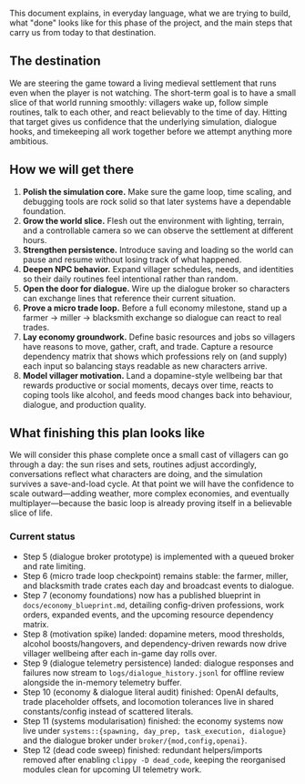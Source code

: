 
This document explains, in everyday language, what we are trying to build, what "done" looks like for this phase of the project, and the main steps that carry us from today to that destination.


## The destination
We are steering the game toward a living medieval settlement that runs even when the player is not watching. The short-term goal is to have a small slice of that world running smoothly: villagers wake up, follow simple routines, talk to each other, and react believably to the time of day. Hitting that target gives us confidence that the underlying simulation, dialogue hooks, and timekeeping all work together before we attempt anything more ambitious.

## How we will get there
1. **Polish the simulation core.** Make sure the game loop, time scaling, and debugging tools are rock solid so that later systems have a dependable foundation.
2. **Grow the world slice.** Flesh out the environment with lighting, terrain, and a controllable camera so we can observe the settlement at different hours.
3. **Strengthen persistence.** Introduce saving and loading so the world can pause and resume without losing track of what happened.
4. **Deepen NPC behavior.** Expand villager schedules, needs, and identities so their daily routines feel intentional rather than random.
5. **Open the door for dialogue.** Wire up the dialogue broker so characters can exchange lines that reference their current situation.
6. **Prove a micro trade loop.** Before a full economy milestone, stand up a farmer → miller → blacksmith exchange so dialogue can react to real trades.
7. **Lay economy groundwork.** Define basic resources and jobs so villagers have reasons to move, gather, craft, and trade. Capture a resource dependency matrix that shows which professions rely on (and supply) each input so balancing stays readable as new characters arrive.
8. **Model villager motivation.** Land a dopamine-style wellbeing bar that rewards productive or social moments, decays over time, reacts to coping tools like alcohol, and feeds mood changes back into behaviour, dialogue, and production quality.

## What finishing this plan looks like
We will consider this phase complete once a small cast of villagers can go through a day: the sun rises and sets, routines adjust accordingly, conversations reflect what characters are doing, and the simulation survives a save-and-load cycle. At that point we will have the confidence to scale outward—adding weather, more complex economies, and eventually multiplayer—because the basic loop is already proving itself in a believable slice of life.

### Current status
- Step 5 (dialogue broker prototype) is implemented with a queued broker and rate limiting.
- Step 6 (micro trade loop checkpoint) remains stable: the farmer, miller, and blacksmith trade crates each day and broadcast events to dialogue.
- Step 7 (economy foundations) now has a published blueprint in `docs/economy_blueprint.md`, detailing config-driven professions, work orders, expanded events, and the upcoming resource dependency matrix.
- Step 8 (motivation spike) landed: dopamine meters, mood thresholds, alcohol boosts/hangovers, and dependency-driven rewards now drive villager wellbeing after each in-game day rolls over.
- Step 9 (dialogue telemetry persistence) landed: dialogue responses and failures now stream to `logs/dialogue_history.jsonl` for offline review alongside the in-memory telemetry buffer.
- Step 10 (economy & dialogue literal audit) finished: OpenAI defaults, trade placeholder offsets, and locomotion tolerances live in shared constants/config instead of scattered literals.
- Step 11 (systems modularisation) finished: the economy systems now live under `systems::{spawning, day_prep, task_execution, dialogue}` and the dialogue broker under `broker/{mod,config,openai}`.
- Step 12 (dead code sweep) finished: redundant helpers/imports removed after enabling `clippy -D dead_code`, keeping the reorganised modules clean for upcoming UI telemetry work.

